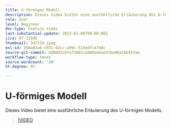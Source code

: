 ```yaml
---
title: U-förmiges Modell
description: Dieses Video bietet eine ausführliche Erläuterung des U-förmigen Modells.
role: User
level: Beginner
doc-type: Feature Video
last-substantial-update: 2023-01-06T00:00:00Z
jira: KT-11696
thumbnail: 347214.jpeg
exl-id: 350a82a6-c931-42cc-a99c-515edfc4748c
source-git-commit: b60003c6fa73401ca980a46ae47be00a1bb457ae
workflow-type: tm+mt
source-wordcount: '24'
ht-degree: 0%

---
```


# U-förmiges Modell

Dieses Video bietet eine ausführliche Erläuterung des U-förmigen Modells.

>[!VIDEO](https://video.tv.adobe.com/v/347214/?quality=12&learn=on)
